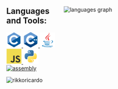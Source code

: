 <div>
  <div>
      <img align="right" width="70%" src="https://github-readme-stats.vercel.app/api/top-langs/?username=rikkoRicardo&theme=default&hide_border=false&include_all_commits=false&count_private=false&layout=compact" height="150" alt="languages graph" >
      <h2>Languages and Tools:</h2>
      <p width="20%">
        <a href="https://www.cprogramming.com/" target="_blank" rel="noreferrer">
          <img src="https://raw.githubusercontent.com/devicons/devicon/master/icons/c/c-original.svg" alt="c" width="40" height="40"/>
        </a>
        <a href="https://www.w3schools.com/cpp/" target="_blank" rel="noreferrer">
          <img src="https://raw.githubusercontent.com/devicons/devicon/master/icons/cplusplus/cplusplus-original.svg" alt="cplusplus" width="40" height="40"/>
        </a>
        <a href="https://www.java.com" target="_blank" rel="noreferrer">
          <img src="https://raw.githubusercontent.com/devicons/devicon/master/icons/java/java-original.svg" alt="java" width="40" height="40"/>
        </a>
        <a href="https://developer.mozilla.org/en-US/docs/Web/JavaScript" target="_blank" rel="noreferrer">
          <img src="https://raw.githubusercontent.com/devicons/devicon/master/icons/javascript/javascript-original.svg" alt="javascript" width="40" height="40"/>
        </a>
        <a href="https://www.python.org" target="_blank" rel="noreferrer">
          <img src="https://raw.githubusercontent.com/devicons/devicon/master/icons/python/python-original.svg" alt="python" width="40" height="40"/>
        </a>
        <a href="https://en.wikipedia.org/wiki/Assembly_language" target="_blank" rel="noreferrer">
          <img src="https://play-lh.googleusercontent.com/YrY5n418F1joskaaIE1ou8991mmdEaTR66Mr8fHwuRGIkE9ZSnHeiJc-BcUoeU4dhNZl=w240-h480-rw" alt="assembly" width="40" height="40"/>
        </a>
      </p>
            <img src="https://komarev.com/ghpvc/?username=rikkoricardo&label=Profile%20views&color=0e75b6&style=flat" alt="rikkoricardo" />
    </div>
    <div>


  </div>
  
  <div>

  </div>
</div>
